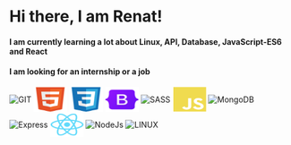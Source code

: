 # Hi there, I am Renat!

#### I am currently learning a lot about Linux, API, Database, JavaScript-ES6 and React
#### I am looking for an internship or a job

<div style="display: inline_block">
  <img align="center" alt="GIT" height="45" src="https://git-scm.com/images/logos/downloads/Git-Icon-1788C.png">
  <img align="center" alt="HTML" height="45" width="60" src="https://raw.githubusercontent.com/devicons/devicon/master/icons/html5/html5-original.svg">
  <img align="center" alt="CSS" height="45" width="60" src="https://raw.githubusercontent.com/devicons/devicon/master/icons/css3/css3-original.svg">
  <img align="center" alt="Bootstrap" height="45" width="60" src="https://raw.githubusercontent.com/devicons/devicon/master/icons/bootstrap/bootstrap-original.svg">
  <img align="center" alt="SASS" height="45" width="60" src="https://cdn.jsdelivr.net/gh/devicons/devicon/icons/sass/sass-original.svg" />
  <img align="center" alt="Js" height="45" width="60" src="https://raw.githubusercontent.com/devicons/devicon/master/icons/javascript/javascript-plain.svg">
  <img align="center" alt="MongoDB" height="45" width="60" src="https://cdn.jsdelivr.net/gh/devicons/devicon/icons/mongodb/mongodb-plain.svg" />
  <img align="center" alt="Express" height="45" width="60"  src="https://cdn.jsdelivr.net/gh/devicons/devicon/icons/express/express-original.svg" />
  <img align="center" alt="React" height="45" width="60" src="https://raw.githubusercontent.com/devicons/devicon/master/icons/react/react-original.svg">
  <img align="center" alt="NodeJs" height="45" width="60"  src="https://cdn.jsdelivr.net/gh/devicons/devicon/icons/nodejs/nodejs-original.svg" />
  <img align="center" alt="LINUX" height="100" src="https://upload.wikimedia.org/wikipedia/commons/3/35/Tux.svg">
</div>  
